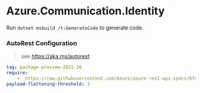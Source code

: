 # Azure.Communication.Identity

Run `dotnet msbuild /t:GenerateCode` to generate code.

### AutoRest Configuration
> see https://aka.ms/autorest

``` yaml
tag: package-preview-2021-10
require:
    -  https://raw.githubusercontent.com/Azure/azure-rest-api-specs/6f40b65610a4fad7a03f3fe8c57e8c0a9c3b77d0/specification/communication/data-plane/Identity/readme.md
payload-flattening-threshold: 3
```
